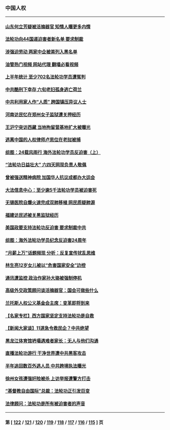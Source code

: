 ### 中国人权
---
#### [山东何立芳疑被活摘器官 知情人曝更多内情](../../pages/ncid278/n14047530.md?08040845) 
#### [法轮功向44国递迫害者新名单 要求制裁](../../pages/ncid278/n14046082.md?08040845) 
#### [涉强迫劳动 两家中企被美列入黑名单](../../pages/ncid278/n14045950.md?08040845) 
#### [油管热门视频 网站代理 翻墙必看视频](http://138.2.39.72:81/youtube.html?epic-marker?08040845)
#### [上半年统计 至少702名法轮功学员遭冤判](../../pages/ncid278/n14045278.md?08040845) 
#### [中共酷刑下幸存 六旬老妇孤身逃亡荷兰](../../pages/ncid278/n14041415.md?08040845) 
#### [中共利用家人作“人质” 跨国镇压异议人士](../../pages/ncid278/n14044867.md?08040845) 
#### [河南访民忆在郑州女子监狱遭关押经历](../../pages/ncid278/n14044743.md?08040845) 
#### [王沪宁突访西藏 当地拘留营基地扩大被曝光](../../pages/ncid278/n14043963.md?08040845) 
#### [逃离中国的人权律师卢思位在老挝被捕](../../pages/ncid278/n14043849.md?08040845) 
#### [组图：24载风雨行 海外法轮功学员反迫害（上）](../../pages/ncid278/n14031583.md?08040845) 
#### [“法轮功日益壮大” 六四天网现负责人敬佩](../../pages/ncid278/n14043464.md?08040845) 
#### [曾被强送精神病院 加国华人抗议成都办大运会](../../pages/ncid278/n14043386.md?08040845) 
#### [大法信息中心：至少逾5千法轮功学员被迫害死](../../pages/ncid278/n14043255.md?08040845) 
#### [无锡医院自爆火速完成双肺移植 网民质疑肺源](../../pages/ncid278/n14041831.md?08040845) 
#### [福建访民述被关黑监狱经历](../../pages/ncid278/n14042942.md?08040845) 
#### [美国政要支持法轮功反迫害 要求制裁中共](../../pages/ncid278/n14042656.md?08040845) 
#### [组图：海外法轮功学员纪念反迫害24周年](../../pages/ncid278/n14037675.md?08040845) 
#### [“月薪上万”话题频现 分析：反复宣传扰乱思维](../../pages/ncid278/n14042204.md?08040845) 
#### [林生亮12岁女儿被以“危害国家安全”边控](../../pages/ncid278/n14042116.md?08040845) 
#### [通讯遭监控 政治作家孙大骆被强制停机](../../pages/ncid278/n14041804.md?08040845) 
#### [高级外交政策顾问谈活摘器官：国会可做些什么](../../pages/ncid278/n14041396.md?08040845) 
#### [兰托斯人权公义基金会主席：变革即将到来](../../pages/ncid278/n14041358.md?08040845) 
#### [【名家专栏】西方国家坚定支持法轮功是自救](../../pages/ncid278/n14041000.md?08040845) 
#### [【新闻大家谈】11道急令救民企？中共绝望](../../pages/ncid278/n14040944.md?08040845) 
#### [黑龙江体育馆坍塌遇难者家长：无人与他们沟通](../../pages/ncid278/n14040699.md?08040845) 
#### [直播法轮功游行 干净世界遭中共黑客攻击](../../pages/ncid278/n14039822.md?08040845) 
#### [半年追回数百外逃人员 中共跨境执法曝光](../../pages/ncid278/n14039923.md?08040845) 
#### [徐州女孩遭强奸险被杀 上访举报遭警方打击](../../pages/ncid278/n14039644.md?08040845) 
#### [“基督教自由国际”总裁：法轮功正引发巨变](../../pages/ncid278/n14039180.md?08040845) 
#### [法律顾问：法轮功是所有被迫害者的声音](../../pages/ncid278/n14039151.md?08040845) 

---
#### 第 [ [122](./122.md?08040845) / [121](./121.md?08040845) / [120](./120.md?08040845) / [119](./119.md?08040845) / [118](./118.md?08040845) / [117](./117.md?08040845) / [116](./116.md?08040845) / [115](./115.md?08040845) ] 页
